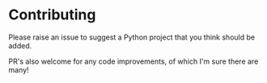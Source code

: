 # Contributing

Please raise an issue to suggest a Python project that you think should be added.

PR's also welcome for any code improvements, of which I'm sure there are many!
